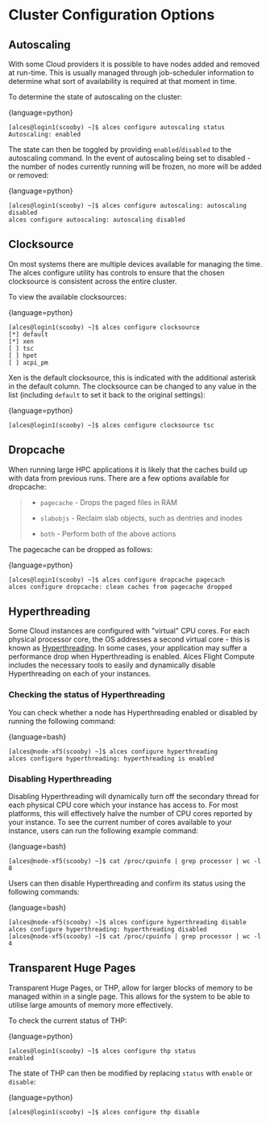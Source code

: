 # Cluster Configuration Options
## Autoscaling
With some Cloud providers it is possible to have nodes added and removed at run-time. This is usually managed through job-scheduler information to determine what sort of availability is required at that moment in time.

To determine the state of autoscaling on the cluster:

{language=python}
```
[alces@login1(scooby) ~]$ alces configure autoscaling status
Autoscaling: enabled
```

The state can then be toggled by providing `enabled`/`disabled` to the autoscaling command. In the event of autoscaling being set to disabled - the number of nodes currently running will be frozen, no more will be added or removed:

{language=python}
```
[alces@login1(scooby) ~]$ alces configure autoscaling: autoscaling disabled
alces configure autoscaling: autoscaling disabled
```

## Clocksource
On most systems there are multiple devices available for managing the time. The alces configure utility has controls to ensure that the chosen clocksource is consistent across the entire cluster.

To view the available clocksources:

{language=python}
```
[alces@login1(scooby) ~]$ alces configure clocksource
[*] default
[*] xen
[ ] tsc
[ ] hpet
[ ] acpi_pm
```

Xen is the default clocksource, this is indicated with the additional asterisk in the default column. The clocksource can be changed to any value in the list (including `default` to set it back to the original settings):

{language=python}
```
[alces@login1(scooby) ~]$ alces configure clocksource tsc
```

## Dropcache
When running large HPC applications it is likely that the caches build up with data from previous runs. There are a few options available for dropcache:

> - `pagecache` - Drops the paged files in RAM
> 
> - `slabobjs` - Reclaim slab objects, such as dentries and inodes
> 
> - `both` - Perform both of the above actions

The pagecache can be dropped as follows:

{language=python}
```
[alces@login1(scooby) ~]$ alces configure dropcache pagecach
alces configure dropcache: clean caches from pagecache dropped
```

## Hyperthreading
Some Cloud instances are configured with "virtual" CPU cores. For each physical processor core, the OS addresses a second virtual core - this is known as [Hyperthreading](https://en.wikipedia.org/wiki/Hyper-threading). In some cases, your application may suffer a performance drop when Hyperthreading is enabled. Alces Flight Compute includes the necessary tools to easily and dynamically disable Hyperthreading on each of your instances.

### Checking the status of Hyperthreading
You can check whether a node has Hyperthreading enabled or disabled by running the following command:

{language=bash}
```
[alces@node-xf5(scooby) ~]$ alces configure hyperthreading
alces configure hyperthreading: hyperthreading is enabled
```

### Disabling Hyperthreading
Disabling Hyperthreading will dynamically turn off the secondary thread for each physical CPU core which your instance has access to. For most platforms, this will effectively halve the number of CPU cores reported by your instance. To see the current number of cores available to your instance, users can run the following example command:

{language=bash}
```
[alces@node-xf5(scooby) ~]$ cat /proc/cpuinfo | grep processor | wc -l
8
```

Users can then disable Hyperthreading and confirm its status using the following commands:

{language=bash}
```
[alces@node-xf5(scooby) ~]$ alces configure hyperthreading disable
alces configure hyperthreading: hyperthreading disabled
[alces@node-xf5(scooby) ~]$ cat /proc/cpuinfo | grep processor | wc -l
4
```

## Transparent Huge Pages
Transparent Huge Pages, or THP, allow for larger blocks of memory to be managed within in a single page. This allows for the system to be able to utilise large amounts of memory more effectively.

To check the current status of THP:

{language=python}
```
[alces@login1(scooby) ~]$ alces configure thp status
enabled
```

The state of THP can then be modified by replacing `status` with `enable` or `disable`:

{language=python}
```
[alces@login1(scooby) ~]$ alces configure thp disable
```

